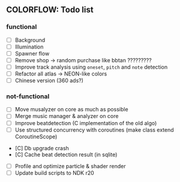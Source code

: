 ## COLORFLOW: Todo list

### functional
- [ ] Background
- [ ] Illumination
- [ ] Spawner flow
- [ ] Remove shop -> random purchase like bbtan ?????????
- [ ] Improve track analysis using `oneset`, `pitch` and `note` detection
- [ ] Refactor all atlas -> NEON-like colors
- [ ] Chinese version (360 ads?)

### not-functional
- [ ] Move musalyzer on core as much as possible
- [ ] Merge music manager & analyzer on core
- [ ] Improve beatdetection (C implementation of the old algo)
- [ ] Use structured concurrency with coroutines (make class extend CoroutineScope)
- [C] Db upgrade crash
- [C] Cache beat detection result (in sqlite)
- [ ] Profile and optimize particle & shader render
- [ ] Update build scripts to NDK r20

